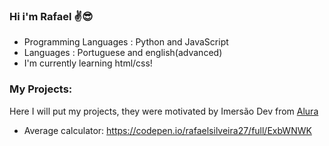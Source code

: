 ### Hi i'm Rafael ✌😎

- Programming Languages : Python and JavaScript
- Languages : Portuguese and english(advanced)
- I'm currently learning html/css!

### My Projects: 

Here I will put my projects, they were motivated by Imersão Dev from [Alura](https://www.alura.com.br/)

- Average calculator: 
https://codepen.io/rafaelsilveira27/full/ExbWNWK
